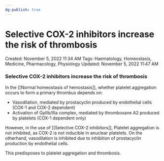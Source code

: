```yaml
---
dg-publish: true
---
```


# Selective COX-2 inhibitors increase the risk of thrombosis

Created: November 5, 2022 11:34 AM
Tags: Haematology, Homeostasis, Medicine, Pharmacology, Physiology
Updated: November 5, 2022 11:47 AM

### Selective COX-2 inhibitors increase the risk of thrombosis
In the [[Normal homeostasis of hemostasis]], whether platelet aggregation occurs to form a primary thrombus depends on:
- Vasodilation, mediated by prostacyclin produced by endothelial cells (COX-1 and COX-2 dependent)
- Activation of GpIIb/IIIa complex, mediated by thromboxane A2 produced by platelets (COX-1 dependent only)

However, in the use of [[Selective COX-2 inhibitors]], Platelet aggregation is not inhibited, as COX-2 is not inducible in anuclear platelets. On the otherhand, vasodilation is inhibited due to inhibition of prostacyclin production by endothelial cells. 

This predisposes to platelet aggregation and thrombosis.